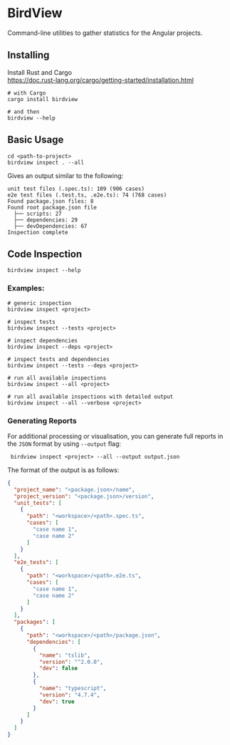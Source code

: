 # BirdView

Command-line utilities to gather statistics for the Angular projects.

## Installing

Install Rust and Cargo  
https://doc.rust-lang.org/cargo/getting-started/installation.html

```shell
# with Cargo
cargo install birdview

# and then
birdview --help
```

## Basic Usage

```shell
cd <path-to-project>
birdview inspect . --all
```

Gives an output similar to the following:

```text
unit test files (.spec.ts): 109 (906 cases)
e2e test files (.test.ts, .e2e.ts): 74 (768 cases)
Found package.json files: 8
Found root package.json file
  ├── scripts: 27
  ├── dependencies: 29
  ├── devDependencies: 67
Inspection complete
```

## Code Inspection

```shell
birdview inspect --help
```

### Examples:

```shell
# generic inspection
birdview inspect <project>

# inspect tests
birdview inspect --tests <project>

# inspect dependencies
birdview inspect --deps <project>

# inspect tests and dependencies
birdview inspect --tests --deps <project>

# run all available inspections
birdview inspect --all <project>

# run all available inspections with detailed output
birdview inspect --all --verbose <project>
```

### Generating Reports

For additional processing or visualisation, you can generate full reports in the `JSON` format by using `--output` flag:

```shell
 birdview inspect <project> --all --output output.json
```

The format of the output is as follows:

```json
{
  "project_name": "<package.json>/name",
  "project_version": "<package.json>/version",
  "unit_tests": [
    {
      "path": "<workspace>/<path>.spec.ts",
      "cases": [
        "case name 1",
        "case name 2"
      ]
    }
  ],
  "e2e_tests": [
    {
      "path": "<workspace>/<path>.e2e.ts",
      "cases": [
        "case name 1",
        "case name 2"
      ]
    }
  ],
  "packages": [
    {
      "path": "<workspace>/<path>/package.json",
      "dependencies": [
        {
          "name": "tslib",
          "version": "^2.0.0",
          "dev": false
        },
        {
          "name": "typescript",
          "version": "4.7.4",
          "dev": true
        }
      ]
    }
  ]
}
```
